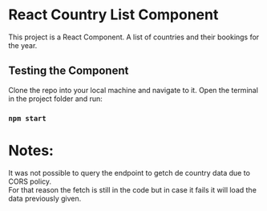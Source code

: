# React Country List Component

This project is a React Component. A list of countries and their bookings for the year.

## Testing the Component

Clone the repo into your local machine and navigate to it. 
Open the terminal in the project folder and run:

### `npm start`

# Notes:
It was not possible to query the endpoint to getch de country data due to CORS policy.  
For that reason the fetch is still in the code but in case it fails it will load the data previously given.
